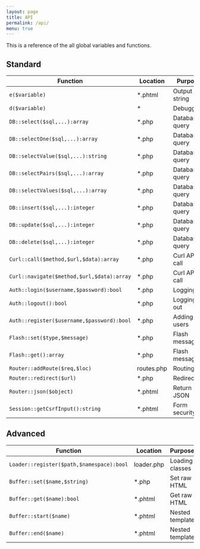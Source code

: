 ```yaml
---
layout: page
title: API
permalink: /api/
menu: true
---
```


This is a reference of the all global variables and functions.

## Standard

| Function                                    | Location      | Purpose         |
| ------------------------------------------- | ------------- | --------------- | 
| `e($variable)                               ` | *.phtml       | Output string   |
| `d($variable)                               ` | *             | Debugging       |
| `DB::select($sql,...):array                 ` | *.php         | Database query  |
| `DB::selectOne($sql,...):array              ` | *.php         | Database query  |
| `DB::selectValue($sql,...):string           ` | *.php         | Database query  |
| `DB::selectPairs($sql,...):array            ` | *.php         | Database query  |
| `DB::selectValues($sql,...):array           ` | *.php         | Database query  |
| `DB::insert($sql,...):integer               ` | *.php         | Database query  |
| `DB::update($sql,...):integer               ` | *.php         | Database query  |
| `DB::delete($sql,...):integer               ` | *.php         | Database query  |
| `Curl::call($method,$url,$data):array       ` | *.php         | Curl API call   |
| `Curl::navigate($method,$url,$data):array   ` | *.php         | Curl API call   |
| `Auth::login($username,$password):bool      ` | *.php         | Logging in      |
| `Auth::logout():bool                        ` | *.php         | Logging out     |
| `Auth::register($username,$password):bool   ` | *.php         | Adding users    |
| `Flash::set($type,$message)                 ` | *.php         | Flash message   |
| `Flash::get():array                         ` | *.php         | Flash message   |
| `Router::addRoute($req,$loc)                ` | routes.php    | Routing         |
| `Router::redirect($url)                     ` | *.php         | Redirection     |
| `Router::json($object)                      ` | *.phtml       | Return JSON     |
| `Session::getCsrfInput():string             ` | *.phtml       | Form security   |

## Advanced

| Function                                    | Location      | Purpose         |
| ------------------------------------------- | ------------- | --------------- | 
| `Loader::register($path,$namespace):bool    ` | loader.php    | Loading classes |
| `Buffer::set($name,$string)                 ` | *.php         | Set raw HTML    |
| `Buffer::get($name):bool                    ` | *.phtml       | Get raw HTML    |
| `Buffer::start($name)                       ` | *.phtml       | Nested template |
| `Buffer::end($name)                         ` | *.phtml       | Nested template |
